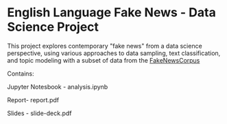 # English Language Fake News - Data Science Project

This project explores contemporary "fake news" from a data science perspective, using various approaches to data sampling, text classification, and topic modeling with a subset of data from the [FakeNewsCorpus](https://github.com/several27/FakeNewsCorpus)

Contains:

Jupyter Notesbook - analysis.ipynb

Report- report.pdf

Slides - slide-deck.pdf
